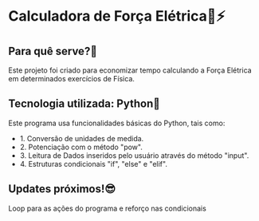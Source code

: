 <h1>Calculadora de Força Elétrica🧠⚡</h1>
<h2>Para quê serve?🤔</h2>
<p>Este projeto foi criado para economizar tempo calculando a Força Elétrica em determinados exercícios de Física.</p>
<h2>Tecnologia utilizada: Python🐍</h2>
<p>Este programa usa funcionalidades básicas do Python, tais como:</p>
<ul>
  <li>1. Conversão de unidades de medida.</li> 
  <li>2. Potenciação com o método "pow".</li>
  <li>3. Leitura de Dados inseridos pelo usuário através do método "input".</li>
  <li>4. Estruturas condicionais "if", "else" e "elif".</li>
</ul>
<h2>Updates próximos!😎</h2>
<p>Loop para as ações do programa e reforço nas condicionais</p>



